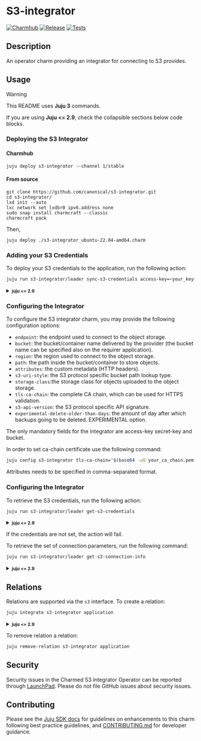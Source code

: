 # S3-integrator
[![Charmhub](https://charmhub.io/s3-integrator/badge.svg)](https://charmhub.io/s3-integrator)
[![Release](https://github.com/canonical/s3-integrator/actions/workflows/release.yaml/badge.svg)](https://github.com/canonical/s3-integrator/actions/workflows/release.yaml)
[![Tests](https://github.com/canonical/s3-integrator/actions/workflows/ci.yaml/badge.svg)](https://github.com/canonical/s3-integrator/actions/workflows/ci.yaml)

## Description

An operator charm providing an integrator for connecting to S3 provides.

## Usage
>[!WARNING]
> This README uses **Juju 3** commands.
>
> If you are using **Juju <= 2.9**, check the collapsible sections below code blocks.

### Deploying the S3 Integrator

#### Charmhub
```shell
juju deploy s3-integrator --channel 1/stable
```
#### From source
```shell
git clone https://github.com/canonical/s3-integrator.git
cd s3-integrator/
lxd init --auto
lxc network set lxdbr0 ipv6.address none
sudo snap install charmcraft --classic
charmcraft pack
```
Then,
```shell
juju deploy ./s3-integrator_ubuntu-22.04-amd64.charm
```

### Adding your S3 Credentials

To deploy your S3 credentials to the application, run the following action:
  
```bash
juju run s3-integrator/leader sync-s3-credentials access-key=<your_key> secret-key=<your_secret_key>
```
<details>
<summary><small><b>juju <= 2.9</b></small></summary>
  
```bash
juju run-action s3-integrator/leader sync-s3-credentials access-key=<your_key> secret-key=<your_secret_key>
```
</details>
  
### Configuring the Integrator

To configure the S3 integrator charm, you may provide the following configuration options:
  
- `endpoint`: the endpoint used to connect to the object storage.
- `bucket`: the bucket/container name delivered by the provider (the bucket name can be specified also on the requirer application).
- `region`: the region used to connect to the object storage.
- `path`: the path inside the bucket/container to store objects.
- `attributes`: the custom metadata (HTTP headers).
- `s3-uri-style`: the S3 protocol specific bucket path lookup type.
- `storage-class`:the storage class for objects uploaded to the object storage.
- `tls-ca-chain`: the complete CA chain, which can be used for HTTPS validation.
- `s3-api-version`: the S3 protocol specific API signature.
- `experimental-delete-older-than-days`: the amount of day after which backups going to be deleted. EXPERIMENTAL option.


The only mandatory fields for the integrator are access-key secret-key and bucket.

In order to set ca-chain certificate use the following command:
```bash
juju config s3-integrator tls-ca-chain="$(base64 -w0 your_ca_chain.pem)"
```
Attributes needs to be specified in comma-separated format. 

### Configuring the Integrator

To retrieve the S3 credentials, run the following action:
  
```bash
juju run s3-integrator/leader get-s3-credentials
```
<details>
<summary><small><b>juju <= 2.9</b></small></summary>

```bash
juju run-action s3-integrator/leader get-s3-credentials --wait
```
</details>

If the credentials are not set, the action will fail.

To retrieve the set of connection parameters, run the following command:

```bash
juju run s3-integrator/leader get-s3-connection-info
```
<details>
<summary><small><b>juju <= 2.9</b></small></summary>

```bash
juju run-action s3-integrator/leader get-s3-connection-info --wait
```
</details>


## Relations 

Relations are supported via the `s3` interface. To create a relation:

```bash
juju integrate s3-integrator application
```
<details>
<summary><small><b>juju <= 2.9</b></small></summary>

```bash
juju relate s3-integrator application
```
</details>

To remove relation a relation:
```bash
juju remove-relation s3-integrator application
```

## Security
Security issues in the Charmed S3 Integrator Operator can be reported through [LaunchPad](https://wiki.ubuntu.com/DebuggingSecurity#How%20to%20File). Please do not file GitHub issues about security issues.


## Contributing

Please see the [Juju SDK docs](https://juju.is/docs/sdk) for guidelines on enhancements to this charm following best practice guidelines, and [CONTRIBUTING.md](https://github.com/canonical/s3-integrator/blob/main/CONTRIBUTING.md) for developer guidance.

